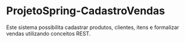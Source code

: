 # ProjetoSpring-CadastroVendas
Este sistema possibilita cadastrar produtos, clientes, itens e formalizar vendas utilizando conceitos REST.
